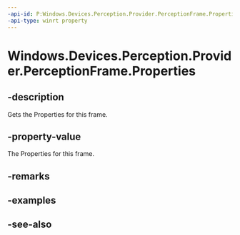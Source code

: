 ```yaml
---
-api-id: P:Windows.Devices.Perception.Provider.PerceptionFrame.Properties
-api-type: winrt property
---
```


<!-- Property syntax
public Windows.Foundation.Collections.ValueSet Properties { get; }
-->

# Windows.Devices.Perception.Provider.PerceptionFrame.Properties

## -description
Gets the Properties for this frame.

## -property-value
The Properties for this frame.

## -remarks

## -examples

## -see-also
